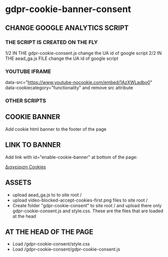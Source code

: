 # gdpr-cookie-banner-consent

## CHANGE GOOGLE ANALYTICS SCRIPT
### THE SCRIPT IS CREATED ON THE FLY
1/2 IN THE gdpr-cookie-consent.js change the UA id of google script
2/2 IN THE aead_ga.js FILE change the UA id of google script

### YOUTUBE IFRAME
data-src="https://www.youtube-nocookie.com/embed/1AzXWLadbo0" 
data-cookiecategory="functionality" 
and remove src attribute

### OTHER SCRIPTS
<!-- * Change script type="text/javascript" to script type="text/plain"  -->
<!-- * add the cookie category eg: data-cookiecategory="targeting"  -->


## COOKIE BANNER
Add cookie html banner to the footer of the page 

## LINK TO BANNER
Add link with id="enable-cookie-banner" at bottom of the page:
<div><a id="enable-cookie-banner" href="#">Διαχείριση Cookies</a></div>



## ASSETS
* upload aead_ga.js to to site root /
* upload video-blocked-accept-cookies-first.png files to site root /
* Create folder "gdpr-cookie-consent" to site root / and upload there only gdpr-cookie-consent.js and style.css. These are the files that are loaded at the head

## AT THE HEAD OF THE PAGE
* Load /gdpr-cookie-consent/style.css 
* Load /gdpr-cookie-consent/gdpr-cookie-consent.js 